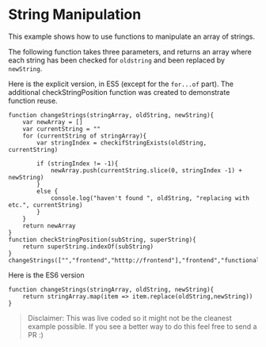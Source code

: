 # String Manipulation

This example shows how to use functions to manipulate an array of strings.

The following function takes three parameters, and returns an array where each string has been checked for `oldstring` and been replaced by `newString`.

Here is the explicit version, in ES5 (except for the `for...of` part). The additional checkStringPosition function was created to demonstrate function reuse.
```
function changeStrings(stringArray, oldString, newString){
    var newArray = []
    var currentString = ""
    for (currentString of stringArray){
        var stringIndex = checkifStringExists(oldString, currentString)

        if (stringIndex != -1){
            newArray.push(currentString.slice(0, stringIndex -1) + newString)
        }
        else { 
            console.log("haven't found ", oldString, "replacing with etc.", currentString) 
        }
    }
    return newArray
}
function checkStringPosition(subString, superString){
    return superString.indexOf(subString)
}
changeStrings(["","frontend","htttp://frontend"],"frontend","functional")
```

Here is the ES6 version
```
function changeStrings(stringArray, oldString, newString){ 
    return stringArray.map(item => item.replace(oldString,newString))
}
```

> Disclaimer: This was live coded so it might not be the cleanest example possible. If you see a better way to do this feel free to send a PR :)